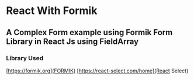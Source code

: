 # React With Formik 
## A Complex Form example using Formik Form Library in React Js using FieldArray

### Library Used
[https://formik.org](FORMIK) 
[https://react-select.com/home](React Select)


